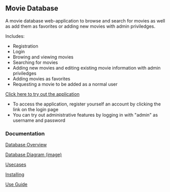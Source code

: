 ## Movie Database

A movie database web-application to browse and search for movies as well 
as add them as favorites or adding new movies with admin priviledges.

Includes:
* Registration
* Login
* Browing and viewing movies
* Searching for movies
* Adding new movies and editing existing movie information with admin 
priviledges
* Adding movies as favorites
* Requesting a movie to be added as a normal user

[Click here to try out the application](https://movie-database-hy-2018.herokuapp.com)
* To access the application, register yourself an account by clicking the link on the login page
* You can try out administrative features by logging in with "admin" as username and password

### Documentation
[Database Overview](https://github.com/Zentryn/MovieDatabase/blob/master/documentation/Database.md)

[Database Diagram (image)](https://raw.githubusercontent.com/Zentryn/MovieDatabase/master/documentation/Database.png)

[Usecases](https://github.com/Zentryn/MovieDatabase/blob/master/documentation/Usecases.md)

[Installing](https://github.com/Zentryn/MovieDatabase/blob/master/documentation/Installing.md)

[Use Guide](https://github.com/Zentryn/MovieDatabase/blob/master/documentation/Useguide.md)
